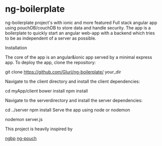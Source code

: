 # ng-boilerplate
ng-boilerplate project's with ionic and more featured 
Full stack angular app using pouchDB/couchDB to store data and handle security. The app is a boilerplate to quickly start an angular web-app with a backend which tries to be as independent of a server as possible.

Installation

The core of the app is an angular&ionic app served by a minimal express app. 
To deploy the app, clone the repository:

git clone https://github.com/Gluri/ng-boilerplate/ your_dir


Navigate to the client directory and install the client dependencies:

cd myApp/client
bower install
npm install


Navigate to the serverdirectory and install the server dependencies:

cd ../server
npm install
Serve the app using node or nodemon

nodemon server.js


This project is heavily inspired by

<a href="https://github.com/ngbp/ngbp">ngbp</a>
<a href="https://github.com/arnoutaertgeerts/ng-pouch" target="_blank">ng-pouch</a>
